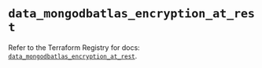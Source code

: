 # `data_mongodbatlas_encryption_at_rest`

Refer to the Terraform Registry for docs: [`data_mongodbatlas_encryption_at_rest`](https://registry.terraform.io/providers/mongodb/mongodbatlas/1.26.0/docs/data-sources/encryption_at_rest).
